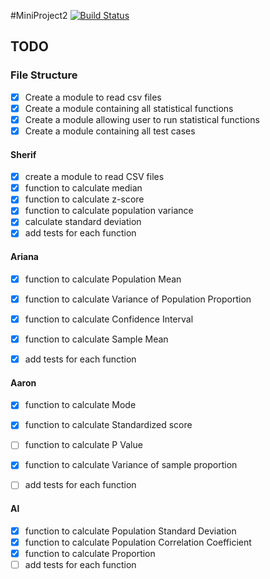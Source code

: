 #MiniProject2
[![Build Status](https://travis-ci.org/am2892/MiniProject2.svg?branch=master)](https://travis-ci.org/am2892/MiniProject2)

## TODO

### File Structure
- [x] Create a module to read csv files
- [x] Create a module containing all statistical functions
- [x] Create a module allowing user to run statistical functions 
- [x] Create a module containing all test cases

#### Sherif
- [x]  create a module to read CSV files
- [x]  function to calculate median
- [x]  function to calculate z-score
- [x]  function to calculate population variance
- [x]  calculate standard deviation
- [x]  add tests for each function

#### Ariana
- [x]  function to calculate Population Mean
- [x]  function to calculate Variance of Population Proportion
- [x]  function to calculate Confidence Interval
- [x]  function to calculate Sample Mean
- [x]  add tests for each function


#### Aaron
- [x]  function to calculate Mode
- [x]  function to calculate Standardized score
- [ ]  function to calculate P Value
- [x]  function to calculate Variance of sample proportion
- [ ]  add tests for each function


#### Al
- [x]  function to calculate Population Standard Deviation
- [x]  function to calculate Population Correlation Coefficient
- [x]  function to calculate Proportion
- [ ]  add tests for each function